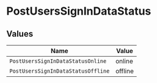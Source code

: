 # PostUsersSignInDataStatus


## Values

| Name                               | Value                              |
| ---------------------------------- | ---------------------------------- |
| `PostUsersSignInDataStatusOnline`  | online                             |
| `PostUsersSignInDataStatusOffline` | offline                            |